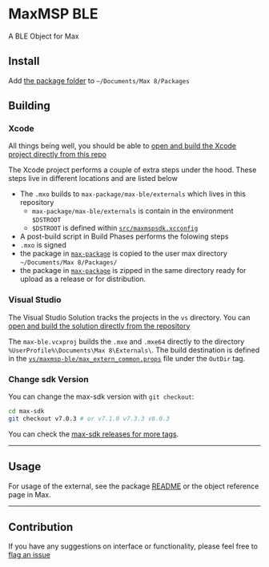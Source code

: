 # MaxMSP BLE

A BLE Object for Max

## Install

Add [the package folder](https://github.com/mhamilt/maxmsp-ble/releases/download/0.1-alpha.6/max-ble.zip) to `~/Documents/Max 8/Packages`

## Building

### Xcode

All things being well, you should be able to [open and build the Xcode project directly from this repo](xcode://clone?repo=https%3A%2F%2Fgithub.com%2Fmhamilt%2Fmaxmsp-ble)

The Xcode project performs a couple of extra steps under the hood. These steps live in different locations and are listed below

-   The `.mxo` builds to `max-package/max-ble/externals` which lives in this repository
    -   `max-package/max-ble/externals` is contain in the environment `$DSTROOT`
    -   `$DSTROOT` is defined within [`src/maxmspsdk.xcconfig`](src/maxmspsdk.xcconfig)
-   A post-build script in Build Phases performs the folowing steps
-   `.mxo` is signed
-   the package in [`max-package`](max-package/) is copied to the user max directory `~/Documents/Max 8/Packages/`
-   the package in [`max-package`](max-package/) is zipped in the same directory ready for upload as a release or for distribution.

### Visual Studio

The Visual Studio Solution tracks the projects in the `vs` directory. You can [open and build the solution directly from the repository](git-client://clone?repo=https%3A%2F%2Fgithub.com%2Fmhamilt%2Fmaxmsp-ble)

The `max-ble.vcxproj` builds the `.mxe` and `.mxe64` directly to the directory `%UserProfile%\Documents\Max 8\Externals\`. The build destination is defined in the [`vs/maxmsp-ble/max_extern_common.props`](vs/maxmsp-ble/max_extern_common.props) file under the `OutDir` tag.

### Change sdk Version

You can change the max-sdk version with `git checkout`:

```sh
cd max-sdk
git checkout v7.0.3 # or v7.1.0 v7.3.3 v8.0.3
```

You can check the [max-sdk releases for more tags](https://github.com/Cycling74/max-sdk/releases).

* * *

## Usage

For usage of the external, see the package [README](max-package/max-ble/README.md) or the object reference page in Max.

* * *

## Contribution

If you have any suggestions on interface or functionality, please feel free to [flag an issue](https://github.com/mhamilt/maxmsp-ble/issues/new)
